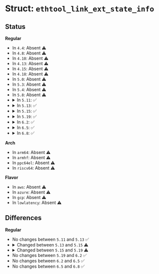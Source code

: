# Struct: <code>ethtool_link_ext_state_info</code>

## Status
<b>Regular</b>
<ul>
<li>
In <code>4.4</code>: Absent ⚠️
</li>
<li>
In <code>4.8</code>: Absent ⚠️
</li>
<li>
In <code>4.10</code>: Absent ⚠️
</li>
<li>
In <code>4.13</code>: Absent ⚠️
</li>
<li>
In <code>4.15</code>: Absent ⚠️
</li>
<li>
In <code>4.18</code>: Absent ⚠️
</li>
<li>
In <code>5.0</code>: Absent ⚠️
</li>
<li>
In <code>5.3</code>: Absent ⚠️
</li>
<li>
In <code>5.4</code>: Absent ⚠️
</li>
<li>
In <code>5.8</code>: Absent ⚠️
</li>
<li>
<details>
<summary>In <code>5.11</code>: ✅</summary>

```c
struct ethtool_link_ext_state_info {
    enum ethtool_link_ext_state link_ext_state;
    enum ethtool_link_ext_substate_autoneg autoneg;
    enum ethtool_link_ext_substate_link_training link_training;
    enum ethtool_link_ext_substate_link_logical_mismatch link_logical_mismatch;
    enum ethtool_link_ext_substate_bad_signal_integrity bad_signal_integrity;
    enum ethtool_link_ext_substate_cable_issue cable_issue;
    u8 __link_ext_substate;
};
```
</details>
</li>
<li>
<details>
<summary>In <code>5.13</code>: ✅</summary>

```c
struct ethtool_link_ext_state_info {
    enum ethtool_link_ext_state link_ext_state;
    enum ethtool_link_ext_substate_autoneg autoneg;
    enum ethtool_link_ext_substate_link_training link_training;
    enum ethtool_link_ext_substate_link_logical_mismatch link_logical_mismatch;
    enum ethtool_link_ext_substate_bad_signal_integrity bad_signal_integrity;
    enum ethtool_link_ext_substate_cable_issue cable_issue;
    u8 __link_ext_substate;
};
```
</details>
</li>
<li>
<details>
<summary>In <code>5.15</code>: ✅</summary>

```c
struct ethtool_link_ext_state_info {
    enum ethtool_link_ext_state link_ext_state;
    enum ethtool_link_ext_substate_autoneg autoneg;
    enum ethtool_link_ext_substate_link_training link_training;
    enum ethtool_link_ext_substate_link_logical_mismatch link_logical_mismatch;
    enum ethtool_link_ext_substate_bad_signal_integrity bad_signal_integrity;
    enum ethtool_link_ext_substate_cable_issue cable_issue;
    u32 __link_ext_substate;
};
```
</details>
</li>
<li>
<details>
<summary>In <code>5.19</code>: ✅</summary>

```c
struct ethtool_link_ext_state_info {
    enum ethtool_link_ext_state link_ext_state;
    enum ethtool_link_ext_substate_autoneg autoneg;
    enum ethtool_link_ext_substate_link_training link_training;
    enum ethtool_link_ext_substate_link_logical_mismatch link_logical_mismatch;
    enum ethtool_link_ext_substate_bad_signal_integrity bad_signal_integrity;
    enum ethtool_link_ext_substate_cable_issue cable_issue;
    enum ethtool_link_ext_substate_module module;
    u32 __link_ext_substate;
};
```
</details>
</li>
<li>
<details>
<summary>In <code>6.2</code>: ✅</summary>

```c
struct ethtool_link_ext_state_info {
    enum ethtool_link_ext_state link_ext_state;
    enum ethtool_link_ext_substate_autoneg autoneg;
    enum ethtool_link_ext_substate_link_training link_training;
    enum ethtool_link_ext_substate_link_logical_mismatch link_logical_mismatch;
    enum ethtool_link_ext_substate_bad_signal_integrity bad_signal_integrity;
    enum ethtool_link_ext_substate_cable_issue cable_issue;
    enum ethtool_link_ext_substate_module module;
    u32 __link_ext_substate;
};
```
</details>
</li>
<li>
<details>
<summary>In <code>6.5</code>: ✅</summary>

```c
struct ethtool_link_ext_state_info {
    enum ethtool_link_ext_state link_ext_state;
    enum ethtool_link_ext_substate_autoneg autoneg;
    enum ethtool_link_ext_substate_link_training link_training;
    enum ethtool_link_ext_substate_link_logical_mismatch link_logical_mismatch;
    enum ethtool_link_ext_substate_bad_signal_integrity bad_signal_integrity;
    enum ethtool_link_ext_substate_cable_issue cable_issue;
    enum ethtool_link_ext_substate_module module;
    u32 __link_ext_substate;
};
```
</details>
</li>
<li>
<details>
<summary>In <code>6.8</code>: ✅</summary>

```c
struct ethtool_link_ext_state_info {
    enum ethtool_link_ext_state link_ext_state;
    enum ethtool_link_ext_substate_autoneg autoneg;
    enum ethtool_link_ext_substate_link_training link_training;
    enum ethtool_link_ext_substate_link_logical_mismatch link_logical_mismatch;
    enum ethtool_link_ext_substate_bad_signal_integrity bad_signal_integrity;
    enum ethtool_link_ext_substate_cable_issue cable_issue;
    enum ethtool_link_ext_substate_module module;
    u32 __link_ext_substate;
};
```
</details>
</li>
</ul>
<b>Arch</b>
<ul>
<li>
In <code>arm64</code>: Absent ⚠️
</li>
<li>
In <code>armhf</code>: Absent ⚠️
</li>
<li>
In <code>ppc64el</code>: Absent ⚠️
</li>
<li>
In <code>riscv64</code>: Absent ⚠️
</li>
</ul>
<b>Flavor</b>
<ul>
<li>
In <code>aws</code>: Absent ⚠️
</li>
<li>
In <code>azure</code>: Absent ⚠️
</li>
<li>
In <code>gcp</code>: Absent ⚠️
</li>
<li>
In <code>lowlatency</code>: Absent ⚠️
</li>
</ul>

## Differences
<b>Regular</b>
<ul>
<li>
No changes between <code>5.11</code> and <code>5.13</code> ✅
</li>
<li>
<details>
<summary>Changed between <code>5.13</code> and <code>5.15</code> ⚠️</summary>
<ul>
<li>
<b>Field type changed. </b>
<code>u8 __link_ext_substate</code> ➡️ <code>u32 __link_ext_substate</code>
</li>
</ul>
</details>
</li>
<li>
<details>
<summary>Changed between <code>5.15</code> and <code>5.19</code> ⚠️</summary>
<ul>
<li>
<b>Field added. </b>
<code>enum ethtool_link_ext_substate_module module</code>
</li>
</ul>
</details>
</li>
<li>
No changes between <code>5.19</code> and <code>6.2</code> ✅
</li>
<li>
No changes between <code>6.2</code> and <code>6.5</code> ✅
</li>
<li>
No changes between <code>6.5</code> and <code>6.8</code> ✅
</li>
</ul>
